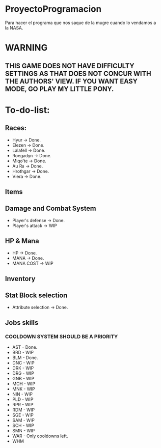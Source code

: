 # ProyectoProgramacion
Para hacer el programa que nos saque de la mugre cuando lo vendamos a la NASA.

# WARNING
## THIS GAME DOES NOT HAVE DIFFICULTY SETTINGS AS THAT DOES NOT CONCUR WITH THE AUTHORS' VIEW. IF YOU WANT EASY MODE, GO PLAY MY LITTLE PONY.

# To-do-list:
## Races:
- Hyur -> Done.
- Elezen -> Done.
- Lalafell -> Done.
- Roegadyn -> Done.
- Miqo'te -> Done.
- Au Ra -> Done.
- Hrothgar -> Done.
- Viera -> Done.

## Items
## Damage and Combat System
- Player's defense -> Done.
- Player's attack -> WIP
## HP & Mana
- HP -> Done.
- MANA -> Done.
- MANA COST -> WIP
## Inventory
## Stat Block selection
- Attribute selection -> Done.
## Jobs skills
### COOLDOWN SYSTEM SHOULD BE A PRIORITY
- AST - Done.
- BRD - WIP
- BLM - Done.
- DNC - WIP
- DRK - WIP
- DRG - WIP
- GNB - WIP
- MCH - WIP
- MNK - WIP
- NIN - WIP
- PLD - WIP
- RPR - WIP
- RDM - WIP
- SGE - WIP
- SAM - WIP
- SCH - WIP
- SMN - WIP
- WAR - Only cooldowns left.
- WHM